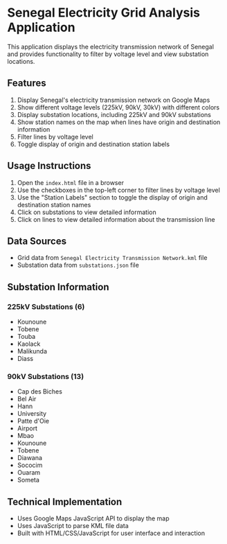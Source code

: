 # Senegal Electricity Grid Analysis Application

This application displays the electricity transmission network of Senegal and provides functionality to filter by voltage level and view substation locations.

## Features

1. Display Senegal's electricity transmission network on Google Maps
2. Show different voltage levels (225kV, 90kV, 30kV) with different colors
3. Display substation locations, including 225kV and 90kV substations
4. Show station names on the map when lines have origin and destination information
5. Filter lines by voltage level
6. Toggle display of origin and destination station labels

## Usage Instructions

1. Open the `index.html` file in a browser
2. Use the checkboxes in the top-left corner to filter lines by voltage level
3. Use the "Station Labels" section to toggle the display of origin and destination station names
4. Click on substations to view detailed information
5. Click on lines to view detailed information about the transmission line

## Data Sources

- Grid data from `Senegal Electricity Transmission Network.kml` file
- Substation data from `substations.json` file

## Substation Information

### 225kV Substations (6)
- Kounoune
- Tobene
- Touba
- Kaolack
- Malikunda
- Diass

### 90kV Substations (13)
- Cap des Biches
- Bel Air
- Hann
- University
- Patte d'Oie
- Airport
- Mbao
- Kounoune
- Tobene
- Diawana
- Sococim
- Ouaram
- Someta

## Technical Implementation

- Uses Google Maps JavaScript API to display the map
- Uses JavaScript to parse KML file data
- Built with HTML/CSS/JavaScript for user interface and interaction 